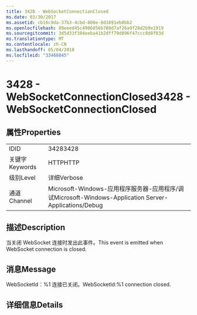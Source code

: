 ```yaml
---
title: 3428 - WebSocketConnectionClosed
ms.date: 03/30/2017
ms.assetid: cb16c9da-37b3-4cbd-800e-0d1691eb0bb2
ms.openlocfilehash: 89eeed45c4906856b780d7af26a9f28d2b9e1919
ms.sourcegitcommit: 3d5d33f384eeba41b2dff79d096f47ccc8d8f03d
ms.translationtype: MT
ms.contentlocale: zh-CN
ms.lasthandoff: 05/04/2018
ms.locfileid: "33468845"
---
```

# <a name="3428---websocketconnectionclosed"></a><span data-ttu-id="b8f2e-102">3428 - WebSocketConnectionClosed</span><span class="sxs-lookup"><span data-stu-id="b8f2e-102">3428 - WebSocketConnectionClosed</span></span>
## <a name="properties"></a><span data-ttu-id="b8f2e-103">属性</span><span class="sxs-lookup"><span data-stu-id="b8f2e-103">Properties</span></span>  
  
|||  
|-|-|  
|<span data-ttu-id="b8f2e-104">ID</span><span class="sxs-lookup"><span data-stu-id="b8f2e-104">ID</span></span>|<span data-ttu-id="b8f2e-105">3428</span><span class="sxs-lookup"><span data-stu-id="b8f2e-105">3428</span></span>|  
|<span data-ttu-id="b8f2e-106">关键字</span><span class="sxs-lookup"><span data-stu-id="b8f2e-106">Keywords</span></span>|<span data-ttu-id="b8f2e-107">HTTP</span><span class="sxs-lookup"><span data-stu-id="b8f2e-107">HTTP</span></span>|  
|<span data-ttu-id="b8f2e-108">级别</span><span class="sxs-lookup"><span data-stu-id="b8f2e-108">Level</span></span>|<span data-ttu-id="b8f2e-109">详细</span><span class="sxs-lookup"><span data-stu-id="b8f2e-109">Verbose</span></span>|  
|<span data-ttu-id="b8f2e-110">通道</span><span class="sxs-lookup"><span data-stu-id="b8f2e-110">Channel</span></span>|<span data-ttu-id="b8f2e-111">Microsoft-Windows-应用程序服务器-应用程序/调试</span><span class="sxs-lookup"><span data-stu-id="b8f2e-111">Microsoft-Windows-Application Server-Applications/Debug</span></span>|  
  
## <a name="description"></a><span data-ttu-id="b8f2e-112">描述</span><span class="sxs-lookup"><span data-stu-id="b8f2e-112">Description</span></span>  
 <span data-ttu-id="b8f2e-113">当关闭 WebSocket 连接时发出此事件。</span><span class="sxs-lookup"><span data-stu-id="b8f2e-113">This event is emitted when WebSocket connection is closed.</span></span>  
  
## <a name="message"></a><span data-ttu-id="b8f2e-114">消息</span><span class="sxs-lookup"><span data-stu-id="b8f2e-114">Message</span></span>  
 <span data-ttu-id="b8f2e-115">WebSocketId：%1 连接已关闭。</span><span class="sxs-lookup"><span data-stu-id="b8f2e-115">WebSocketId:%1 connection closed.</span></span>  
  
## <a name="details"></a><span data-ttu-id="b8f2e-116">详细信息</span><span class="sxs-lookup"><span data-stu-id="b8f2e-116">Details</span></span>
